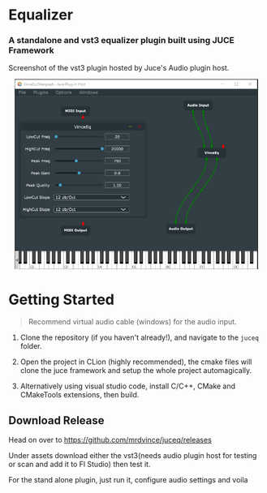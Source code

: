 # Equalizer

### A standalone and vst3 equalizer plugin built using JUCE Framework

Screenshot of the vst3 plugin hosted by Juce's Audio plugin host.
<p align="center">
<img src="screenshots/pluginhost.png"  width="480"/>
</p>

# Getting Started

> Recommend virtual audio cable (windows) for the audio input.

1. Clone the repository (if you haven't already!), and navigate to the `juceq` folder.

2. Open the project in CLion (highly recommended), the cmake files will clone the juce framework and setup the whole project automagically.

3. Alternatively using visual studio code, install C/C++, CMake and CMakeTools extensions, then build.


## Download Release
Head on over to https://github.com/mrdvince/juceq/releases

Under assets download either the vst3(needs audio plugin host for testing or scan and add it to Fl Studio) then test it.

For the stand alone plugin, just run it, configure audio settings and voila
